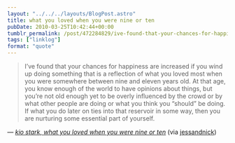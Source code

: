 ```yaml
---
layout: "../../../layouts/BlogPost.astro"
title: what you loved when you were nine or ten
pubDate: 2010-03-25T10:42:44+00:00
tumblr_permalink: /post/472284829/ive-found-that-your-chances-for-happiness-are
tags: ["linklog"]
format: "quote"
---
```


> I’ve found that your chances for happiness are increased if you wind up doing something that is a reflection of what you loved most when you were somewhere between nine and eleven years old. At that age, you know enough of the world to have opinions about things, but you’re not old enough yet to be overly influenced by the crowd or by what other people are doing or what you think you “should” be doing. If what you do later on ties into that reservoir in some way, then you are nurturing some essential part of yourself.

— <cite>[kio stark, _what you loved when you were nine or ten_](https://fencedlot.wordpress.com/2010/03/24/what-you-loved-when-you-were-nine-or-ten/)</cite> (via <a href="http://tumblr.nickandjess.co.uk/">jessandnick</a>)
